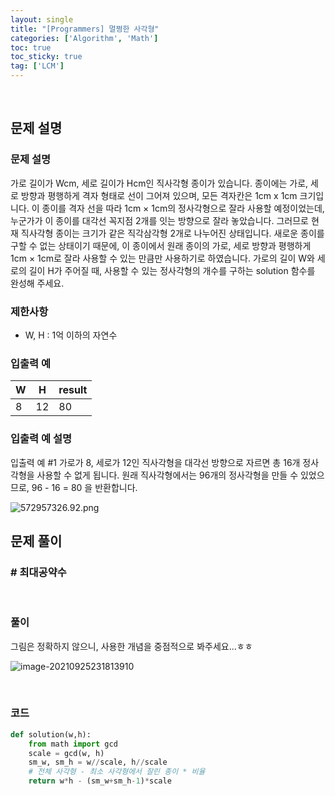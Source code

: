 ```yaml
---
layout: single
title: "[Programmers] 멀쩡한 사각형"
categories: ['Algorithm', 'Math']
toc: true
toc_sticky: true
tag: ['LCM']
---
```




<br>

## 문제 설명

### 문제 설명

가로 길이가 Wcm, 세로 길이가 Hcm인 직사각형 종이가 있습니다. 종이에는 가로, 세로 방향과 평행하게 격자 형태로 선이 그어져 있으며, 모든 격자칸은 1cm x 1cm 크기입니다. 이 종이를 격자 선을 따라 1cm × 1cm의 정사각형으로 잘라 사용할 예정이었는데, 누군가가 이 종이를 대각선 꼭지점 2개를 잇는 방향으로 잘라 놓았습니다. 그러므로 현재 직사각형 종이는 크기가 같은 직각삼각형 2개로 나누어진 상태입니다. 새로운 종이를 구할 수 없는 상태이기 때문에, 이 종이에서 원래 종이의 가로, 세로 방향과 평행하게 1cm × 1cm로 잘라 사용할 수 있는 만큼만 사용하기로 하였습니다.
가로의 길이 W와 세로의 길이 H가 주어질 때, 사용할 수 있는 정사각형의 개수를 구하는 solution 함수를 완성해 주세요.

### 제한사항

* W, H : 1억 이하의 자연수

### 입출력 예

| W    | H    | result |
| ---- | ---- | ------ |
| 8    | 12   | 80     |

### 입출력 예 설명

입출력 예 #1
가로가 8, 세로가 12인 직사각형을 대각선 방향으로 자르면 총 16개 정사각형을 사용할 수 없게 됩니다. 원래 직사각형에서는 96개의 정사각형을 만들 수 있었으므로, 96 - 16 = 80 을 반환합니다.

![572957326.92.png](https://grepp-programmers.s3.amazonaws.com/files/production/ee895b2cd9/567420db-20f4-4064-afc3-af54c4a46016.png)<br>

## 문제 풀이

### \# 최대공약수

<br>

### 풀이

그림은 정확하지 않으니, 사용한 개념을 중점적으로 봐주세요...ㅎㅎ

![image-20210925231813910](https://user-images.githubusercontent.com/70505378/134774757-9258ca1a-1c36-4b84-9d11-a49308c991dc.png)

<br>

### 코드

```python
def solution(w,h):
    from math import gcd
    scale = gcd(w, h)
    sm_w, sm_h = w//scale, h//scale
    # 전체 사각형 - 최소 사각형에서 잘린 종이 * 비율
    return w*h - (sm_w+sm_h-1)*scale
```

